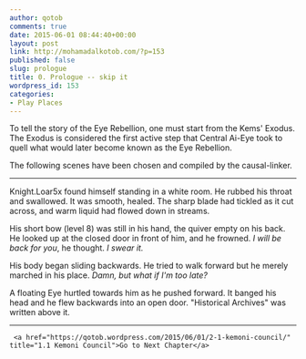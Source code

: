 ```yaml
---
author: qotob
comments: true
date: 2015-06-01 08:44:40+00:00
layout: post
link: http://mohamadalkotob.com/?p=153
published: false
slug: prologue
title: 0. Prologue -- skip it
wordpress_id: 153
categories:
- Play Places
---
```


To tell the story of the Eye Rebellion, one must start from the Kems' Exodus.
The Exodus is considered the first active step that Central Ai-Eye took to quell what would later become known as the Eye Rebellion.

The following scenes have been chosen and compiled by the causal-linker.



* * *







Knight.Loar5x found himself standing in a white room. He rubbed his throat and swallowed. It was smooth, healed. The sharp blade had tickled as it cut across, and warm liquid had flowed down in streams.

His short bow (level 8) was still in his hand, the quiver empty on his back. He looked up at the closed door in front of him, and he frowned. _I will be back for you_, he thought. _I swear it._

His body began sliding backwards. He tried to walk forward but he merely marched in his place. _Damn, but what if I'm too late?_






A floating Eye hurtled towards him as he pushed forward. It banged his head and he flew backwards into an open door. "Historical Archives" was written above it.





* * *




    
     <a href="https://qotob.wordpress.com/2015/06/01/2-1-kemoni-council/" title="1.1 Kemoni Council">Go to Next Chapter</a>
